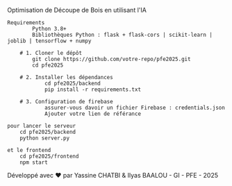 Optimisation de Découpe de Bois en utilisant l'IA

    Requirements
            Python 3.8+
            Bibliothèques Python : flask + flask-cors | scikit-learn | joblib | tensorflow + numpy

        # 1. Cloner le dépôt
            git clone https://github.com/votre-repo/pfe2025.git
            cd pfe2025

    	# 2. Installer les dépendances
                cd pfe2025/backend
                pip install -r requirements.txt

    	# 3. Configuration de firebase
                assurer-vous davoir un fichier Firebase : credentials.json
                Ajouter votre lien de référance

    pour lancer le serveur 
        cd pfe2025/backend
        python server.py

    et le frontend
        cd pfe2025/frontend
        npm start

Développé avec ❤️ par Yassine CHATBI & Ilyas BAALOU - GI - PFE - 2025
